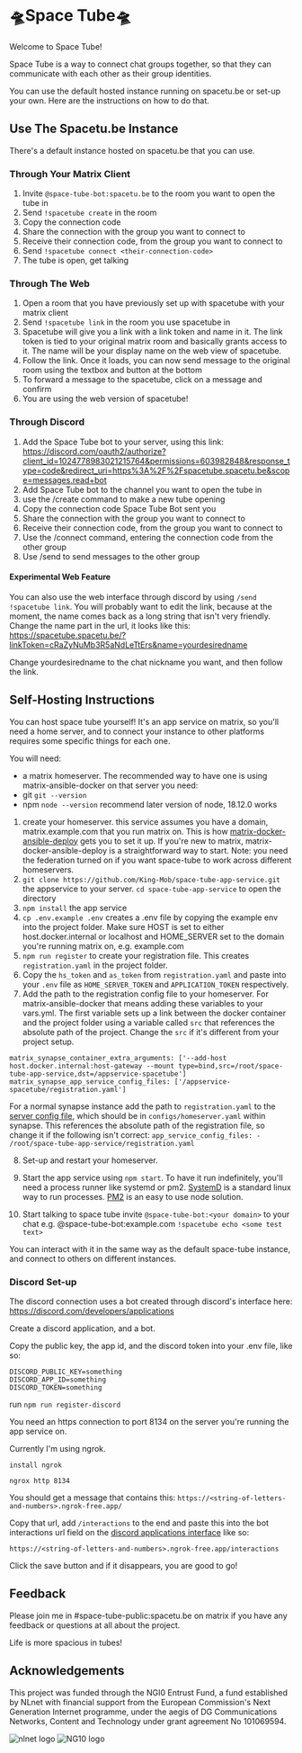 # 🛸Space Tube🛸

Welcome to Space Tube!

Space Tube is a way to connect chat groups together, so that they can communicate with each other as their group identities. 

You can use the default hosted instance running on spacetu.be or set-up your own. Here are the instructions on how to do that.

## Use The Spacetu.be Instance

There's a default instance hosted on spacetu.be that you can use.

### Through Your Matrix Client

1. Invite `@space-tube-bot:spacetu.be` to the room you want to open the tube in
2. Send `!spacetube create` in the room
3. Copy the connection code
4. Share the connection with the group you want to connect to
6. Receive their connection code, from the group you want to connect to
5. Send `!spacetube connect <their-connection-code>`
6. The tube is open, get talking

### Through The Web

1. Open a room that you have previously set up with spacetube with your matrix client
2. Send `!spacetube link` in the room you use spacetube in
3. Spacetube will give you a link with a link token and name in it. The link token is tied to your original matrix room and basically grants access to it. The name will be your display name on the web view of spacetube.
4. Follow the link. Once it loads, you can now send message to the original room using the textbox and button at the bottom
5. To forward a message to the spacetube, click on a message and confirm
6. You are using the web version of spacetube!

### Through Discord

1. Add the Space Tube bot to your server, using this link: https://discord.com/oauth2/authorize?client_id=1024778983021215764&permissions=603982848&response_type=code&redirect_uri=https%3A%2F%2Fspacetube.spacetu.be&scope=messages.read+bot
2. Add Space Tube bot to the channel you want to open the tube in
3. use the /create command to make a new tube opening
4. Copy the connection code Space Tube Bot sent you
5. Share the connection with the group you want to connect to
6. Receive their connection code, from the group you want to connect to
7. Use the /connect command, entering the connection code from the other group
8. Use /send to send messages to the other group

#### Experimental Web Feature

You can also use the web interface through discord by using `/send !spacetube link`. You will probably want to edit the link, because at the moment, the name comes back as a long string that isn't very friendly. Change the name part in the url, it looks like this: https://spacetube.spacetu.be/?linkToken=cRaZyNuMb3R5aNdLeTtErs&name=yourdesiredname

Change yourdesiredname to the chat nickname you want, and then follow the link.

## Self-Hosting Instructions

You can host space tube yourself! It's an app service on matrix, so you'll need a home server, and to connect your instance to other platforms requires some specific things for each one.

You will need:

* a matrix homeserver. The recommended way to have one is using matrix-ansible-docker
on that server you need:
* git `git --version`
* npm `node --version` recommend later version of node, 18.12.0 works 

1. create your homeserver. this service assumes you have a domain, matrix.example.com that you run matrix on. This is how [matrix-docker-ansible-deploy](https://github.com/spantaleev/matrix-docker-ansible-deploy) gets you to set it up. If you're new to matrix, matrix-docker-ansible-deploy is a straightforward way to start. Note: you need the federation turned on if you want space-tube to work across different homeservers.
2. `git clone https://github.com/King-Mob/space-tube-app-service.git` the appservice to your server. `cd space-tube-app-service` to open the directory
3. `npm install` the app service
4. `cp .env.example .env` creates a .env file by copying the example env into the project folder. Make sure HOST is set to either host.docker.internal or localhost and HOME_SERVER set to the domain you're running matrix on, e.g. example.com
5. `npm run register` to create your registration file. This creates `registration.yaml` in the project folder.
6. Copy the `hs_token` and `as_token` from `registration.yaml` and paste into your `.env` file as `HOME_SERVER_TOKEN` and `APPLICATION_TOKEN` respectively.
7. Add the path to the registration config file to your homeserver. For matrix-ansible-docker that means adding these variables to your vars.yml. The first variable sets up a link between the docker container and the project folder using a variable called `src` that references the absolute path of the project. Change the `src` if it's different from your project setup.
```
matrix_synapse_container_extra_arguments: ['--add-host host.docker.internal:host-gateway --mount type=bind,src=/root/space-tube-app-service,dst=/appservice-spacetube']
matrix_synapse_app_service_config_files: ['/appservice-spacetube/registration.yaml']
```

For a normal synapse instance add the path to `registration.yaml` to the [server config file](https://matrix-org.github.io/synapse/latest/application_services.html), which should be in `configs/homeserver.yaml` within synapse. This references the absolute path of the registration file, so change it if the following isn't correct:
`app_service_config_files: - /root/space-tube-app-service/registration.yaml`

8. Set-up and restart your homeserver.
9. Start the app service using `npm start`. To have it run indefinitely, you'll need a process runner like systemd or pm2. [SystemD](https://nodesource.com/blog/running-your-node-js-app-with-systemd-part-1/) is a standard linux way to run processes. [PM2](https://www.digitalocean.com/community/tutorials/how-to-use-pm2-to-setup-a-node-js-production-environment-on-an-ubuntu-vps) is an easy to use node solution.

10. Start talking to space tube
	invite `@space-tube-bot:<your domain>` to your chat e.g. @space-tube-bot:example.com
	`!spacetube echo <some test text>`

You can interact with it in the same way as the default space-tube instance, and connect to others on different instances.

### Discord Set-up

The discord connection uses a bot created through discord's interface here: https://discord.com/developers/applications

Create a discord application, and a bot.

Copy the  public key, the app id, and the discord token into your .env file, like so:
```
DISCORD_PUBLIC_KEY=something
DISCORD_APP_ID=something
DISCORD_TOKEN=something
```
run `npm run register-discord`

You need an https connection to port 8134 on the server you're running the app service on.

Currently I'm using ngrok.

`install ngrok`

`ngrox http 8134`

You should get a message that contains this:
`https://<string-of-letters-and-numbers>.ngrok-free.app/`

Copy that url, add `/interactions` to the end and paste this into the bot interactions url field on the [discord applications interface](https://discord.com/developers/applications) like so:

`https://<string-of-letters-and-numbers>.ngrok-free.app/interactions`

Click the save button and if it disappears, you are good to go!

## Feedback

Please join me in #space-tube-public:spacetu.be on matrix if you have any feedback or questions at all about the project.

Life is more spacious in tubes!

## Acknowledgements

This project was funded through the NGI0 Entrust Fund, a fund established by NLnet with financial support from the European Commission's Next Generation Internet programme, under the aegis of DG Communications Networks, Content and Technology under grant agreement No 101069594.

![nlnet logo](https://nlnet.nl/logo/banner.png)
![NG10 logo](https://nlnet.nl/image/logos/NGI0Entrust_tag.svg)
